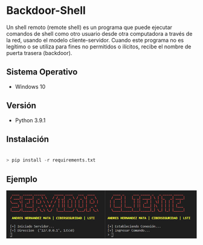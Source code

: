 # Backdoor-Shell
Un shell remoto (remote shell) es un programa que puede ejecutar comandos de shell como otro usuario desde otra computadora a través de la red, usando el modelo cliente-servidor. Cuando este programa no es legítimo o se utiliza para fines no permitidos o ilícitos, recibe el nombre de puerta trasera (backdoor).

## Sistema Operativo
- Windows 10

## Versión
- Python 3.9.1

## Instalación
```python	

> pip install -r requirements.txt

```
## Ejemplo

![Aqui hay una imagen del ejemplo para ejecutar los scripts](img/start.png)

